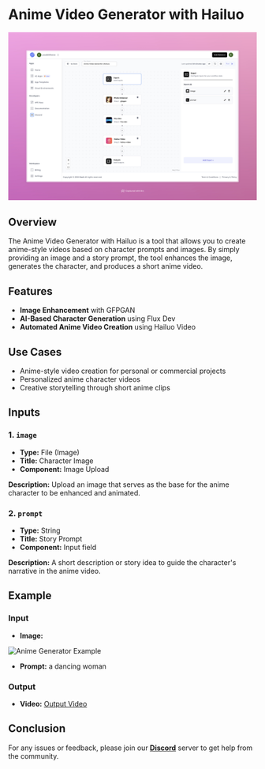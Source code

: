# Anime Video Generator with Hailuo

<img src="images/anime-video-generator-hailuo-full.jpeg" alt="Anime Video Generator"/>

## Overview
The Anime Video Generator with Hailuo is a tool that allows you to create anime-style videos based on character prompts and images. By simply providing an image and a story prompt, the tool enhances the image, generates the character, and produces a short anime video.

## Features
- **Image Enhancement** with GFPGAN
- **AI-Based Character Generation** using Flux Dev
- **Automated Anime Video Creation** using Hailuo Video

## Use Cases
- Anime-style video creation for personal or commercial projects
- Personalized anime character videos
- Creative storytelling through short anime clips

## Inputs

### 1. `image`
- **Type:** File (Image)
- **Title:** Character Image
- **Component:** Image Upload

**Description:** Upload an image that serves as the base for the anime character to be enhanced and animated.

### 2. `prompt`
- **Type:** String
- **Title:** Story Prompt
- **Component:** Input field

**Description:** A short description or story idea to guide the character's narrative in the anime video.



## Example 

### Input
- **Image:** 
<img src="https://storage.googleapis.com/magicpoint/models/women.png" alt="Anime Generator Example" width="300">

- **Prompt:** a dancing woman
### Output
- **Video:** 
[Output Video](https://storage.googleapis.com/magicpoint/github-outputs/anime-video-generator-hailuo-github-output.mp4)
## Conclusion

For any issues or feedback, please join our <b><a href="https://discord.com/invite/yzZD4ZxBPt" target="_blank">Discord</a></b> server to get help from the community.
